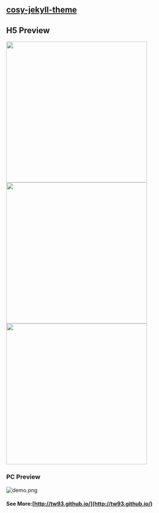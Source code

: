 ## [cosy-jekyll-theme](https://rubygems.org/gems/cosy-jekyll-theme)

## H5 Preview

<img src="http://tw93.github.io/images/demo1.PNG" width="375"/><img src="http://tw93.github.io/images/demo3.PNG" width="375"/><img src="http://tw93.github.io/images/demo4.PNG" width="375"/>


### PC Preview
![demo.png](http://tw93.github.io/images/demo2.jpg)


#### See More:[http://tw93.github.io/](http://tw93.github.io/)
